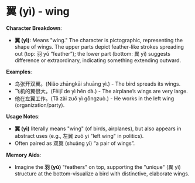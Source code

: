 # **翼 (yì) - wing**

**Character Breakdown**:  
- **翼 (yì)**: Means "wing." The character is pictographic, representing the shape of wings. The upper parts depict feather-like strokes spreading out (top: 羽 yǔ “feather”); the lower part (bottom: 異 yì) suggests difference or extraordinary, indicating something extending outward.

**Examples**:  
- 鸟张开双翼。(Niǎo zhāngkāi shuāng yì.) - The bird spreads its wings.  
- 飞机的翼很大。(Fēijī de yì hěn dà.) - The airplane’s wings are very large.  
- 他在左翼工作。(Tā zài zuǒ yì gōngzuò.) - He works in the left wing (organization/party).

**Usage Notes**:  
- **翼 (yì)** literally means "wing" (of birds, airplanes), but also appears in abstract uses (e.g., 左翼 zuǒ yì "left wing" in politics).  
- Often paired as 双翼 (shuāng yì) “a pair of wings”.

**Memory Aids**:  
- Imagine the **羽 (yǔ)** "feathers" on top, supporting the "unique" (異 yì) structure at the bottom-visualize a bird with distinctive, elaborate wings.